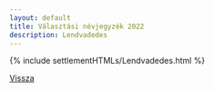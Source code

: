 ```yaml
---
layout: default
title: Választási névjegyzék 2022
description: Lendvadedes
---
```


{% include settlementHTMLs/Lendvadedes.html %}

[Vissza](./)